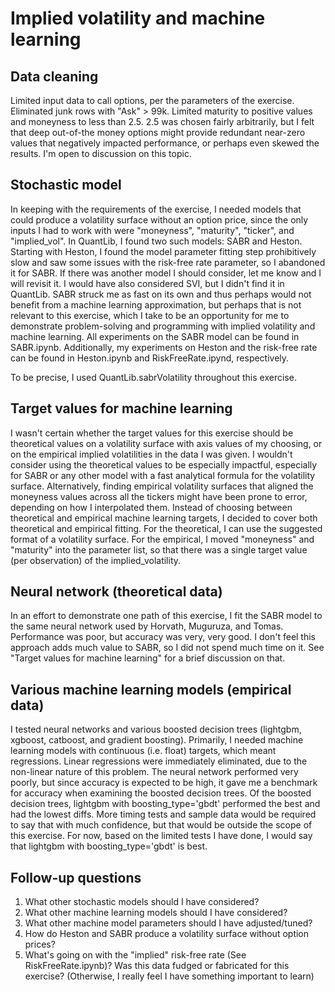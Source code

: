 # Implied volatility and machine learning

## Data cleaning
Limited input data to call options, per the parameters of the exercise. Eliminated junk rows with "Ask" > 99k. Limited maturity to positive values and moneyness to less than 2.5. 2.5 was chosen fairly arbitrarily, but I felt that deep out-of-the money options might provide redundant near-zero values that negatively impacted performance, or perhaps even skewed the results. I'm open to discussion on this topic.

## Stochastic model
In keeping with the requirements of the exercise, I needed models that could produce a volatility surface without an option price, since the only inputs I had to work with were "moneyness", "maturity", "ticker", and "implied_vol". In QuantLib, I found two such models: SABR and Heston. Starting with Heston, I found the model parameter fitting step prohibitively slow and saw some issues with the risk-free rate parameter, so I abandoned it for SABR. If there was another model I should consider, let me know and I will revisit it. I would have also considered SVI, but I didn't find it in QuantLib. SABR struck me as fast on its own and thus perhaps would not benefit from a machine learning approximation, but perhaps that is not relevant to this exercise, which I take to be an opportunity for me to demonstrate problem-solving and programming with implied volatility and machine learning. All experiments on the SABR model can be found in SABR.ipynb. Additionally, my experiments on Heston and the risk-free rate can be found in Heston.ipynb and RiskFreeRate.ipynd, respectively.

To be precise, I used QuantLib.sabrVolatility throughout this exercise.

## Target values for machine learning
I wasn't certain whether the target values for this exercise should be theoretical values on a volatility surface with axis values of my choosing, or on the empirical implied volatilities in the data I was given. I wouldn't consider using the theoretical values to be especially impactful, especially for SABR or any other model with a fast analytical formula for the volatility surface. Alternatively, finding empirical volatility surfaces that aligned the moneyness values across all the tickers might have been prone to error, depending on how I interpolated them. Instead of choosing between theoretical and empirical machine learning targets, I decided to cover both theoretical and empirical fitting. For the theoretical, I can use the suggested format of a volatility surface. For the empirical, I moved "moneyness" and "maturity" into the parameter list, so that there was a single target value (per observation) of the implied_volatility.

## Neural network (theoretical data)
In an effort to demonstrate one path of this exercise, I fit the SABR model to the same neural network used by Horvath, Muguruza, and Tomas. Performance was poor, but accuracy was very, very good. I don't feel this approach adds much value to SABR, so I did not spend much time on it. See "Target values for machine learning" for a brief discussion on that.

## Various machine learning models (empirical data)
I tested neural networks and various boosted decision trees (lightgbm, xgboost, catboost, and gradient boosting). Primarily, I needed machine learning models with continuous (i.e. float) targets, which meant regressions. Linear regressions were immediately eliminated, due to the non-linear nature of this problem. The neural network performed very poorly, but since accuracy is expected to be high, it gave me a benchmark for accuracy when examining the boosted decision trees. Of the boosted decision trees, lightgbm with boosting_type='gbdt' performed the best and had the lowest diffs. More timing tests and sample data would be required to say that with much confidence, but that would be outside the scope of this exercise. For now, based on the limited tests I have done, I would say that lightgbm with boosting_type='gbdt' is best.

## Follow-up questions
1. What other stochastic models should I have considered?
2. What other machine learning models should I have considered?
3. What other machine model parameters should I have adjusted/tuned?
4. How do Heston and SABR produce a volatility surface without option prices?
5. What's going on with the "implied" risk-free rate (See RiskFreeRate.ipynb)? Was this data fudged or fabricated for this exercise? (Otherwise, I really feel I have something important to learn)

